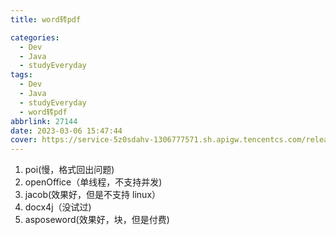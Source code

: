 ```yaml
---
title: word转pdf

categories:
  - Dev
  - Java
  - studyEveryday
tags:
  - Dev
  - Java
  - studyEveryday
  - word转pdf
abbrlink: 27144
date: 2023-03-06 15:47:44
cover: https://service-5z0sdahv-1306777571.sh.apigw.tencentcs.com/release/?uuid=b9bbd2d40e634e43987d918d31a9f728
---
```


1.  poi(慢，格式回出问题)
2.  openOffice（单线程，不支持并发)
3.  jacob(效果好，但是不支持 linux）
4.  docx4j（没试过)
5.  asposeword(效果好，块，但是付费)